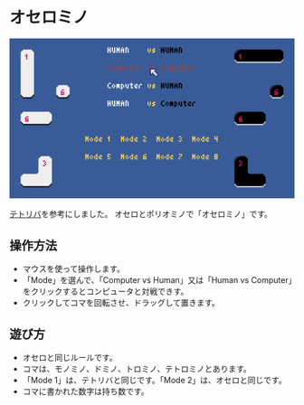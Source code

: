 
# オセロミノ

![othellomino11](img/othellomino11.gif)

[テトリバ](https://note.com/harubin/n/nb1e18aae79ab)を参考にしました。
オセロとポリオミノで「オセロミノ」です。

## 操作方法

* マウスを使って操作します。
* 「Mode」を選んで、「Computer vs Human」又は「Human vs Computer」をクリックするとコンピュータと対戦できす。
* クリックしてコマを回転させ、ドラッグして置きます。

## 遊び方

* オセロと同じルールです。
* コマは、モノミノ、ドミノ、トロミノ、テトロミノとあります。　
* 「Mode 1」は、テトリバと同じです。「Mode 2」は、オセロと同じです。
* コマに書かれた数字は持ち数です。
